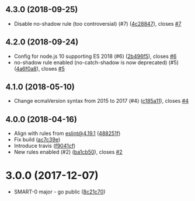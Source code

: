 ## 4.3.0 (2018-09-25)

* Disable no-shadow rule (too controversial) (#7) ([4c28847](https://github.com/smartrecruiters/eslint-config/commit/4c28847)), closes [#7](https://github.com/smartrecruiters/eslint-config/issues/7)



## 4.2.0 (2018-09-24)

* Config for node.js 10 supporting ES 2018 (#6) ([2b496f5](https://github.com/smartrecruiters/eslint-config/commit/2b496f5)), closes [#6](https://github.com/smartrecruiters/eslint-config/issues/6)
* no-shadow rule enabled (no-catch-shadow is now deprecated) (#5) ([4a6f0a8](https://github.com/smartrecruiters/eslint-config/commit/4a6f0a8)), closes [#5](https://github.com/smartrecruiters/eslint-config/issues/5)



<a name="4.1.0"></a>
## 4.1.0 (2018-05-10)

* Change ecmaVersion syntax from 2015 to 2017 (#4) ([c185a11](https://github.com/smartrecruiters/eslint-config/commit/c185a11)), closes [#4](https://github.com/smartrecruiters/eslint-config/issues/4)



<a name="4.0.0"></a>
## 4.0.0 (2018-04-16)

* Align with rules from eslint@4.19.1 ([488251f](https://github.com/smartrecruiters/eslint-config/commit/488251f))
* Fix build ([ac7c39e](https://github.com/smartrecruiters/eslint-config/commit/ac7c39e))
* Introduce travis ([f9041cf](https://github.com/smartrecruiters/eslint-config/commit/f9041cf))
* New rules enabled (#2) ([ba1cb50](https://github.com/smartrecruiters/eslint-config/commit/ba1cb50)), closes [#2](https://github.com/smartrecruiters/eslint-config/issues/2)



<a name="3.0.0"></a>
# 3.0.0 (2017-12-07)

* SMART-0 major - go public ([8c21c70](https://github.com/smartrecruiters/eslint-config/commit/8c21c70))



